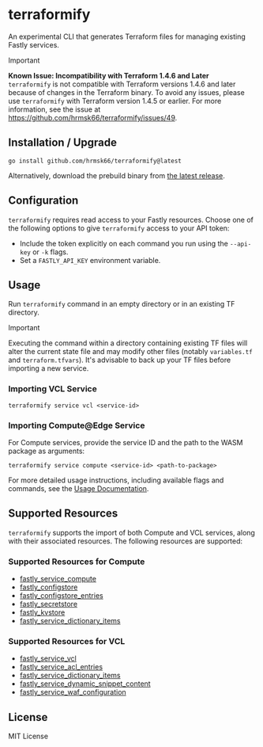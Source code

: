 # terraformify

An experimental CLI that generates Terraform files for managing existing Fastly services.

> [!IMPORTANT]
> **Known Issue: Incompatibility with Terraform 1.4.6 and Later**<br>
> `terraformify` is not compatible with Terraform versions 1.4.6 and later because of changes in the Terraform binary. To avoid any issues, please use `terraformify` with Terraform version 1.4.5 or earlier. For more information, see the issue at https://github.com/hrmsk66/terraformify/issues/49.

## Installation / Upgrade

```
go install github.com/hrmsk66/terraformify@latest
```

Alternatively, download the prebuild binary from [the latest release](https://github.com/hrmsk66/terraformify/releases/latest).

## Configuration

`terraformify` requires read access to your Fastly resources. Choose one of the following options to give `terraformify` access to your API token:

- Include the token explicitly on each command you run using the `--api-key` or `-k` flags.
- Set a `FASTLY_API_KEY` environment variable.

## Usage

Run `terraformify` command in an empty directory or in an existing TF directory.

> [!IMPORTANT]
> Executing the command within a directory containing existing TF files will alter the current state file and may modify other files (notably `variables.tf` and `terraform.tfvars`). It's advisable to back up your TF files before importing a new service.

### Importing VCL Service

```
terraformify service vcl <service-id>
```

### Importing Compute@Edge Service

For Compute services, provide the service ID and the path to the WASM package as arguments:

```
terraformify service compute <service-id> <path-to-package>
```

For more detailed usage instructions, including available flags and commands, see the [Usage Documentation](docs/USAGE.md).

## Supported Resources

`terraformify` supports the import of both Compute and VCL services, along with their associated resources. The following resources are supported:

### Supported Resources for Compute

- [fastly_service_compute](https://registry.terraform.io/providers/fastly/fastly/latest/docs/resources/service_compute)
- [fastly_configstore](https://registry.terraform.io/providers/fastly/fastly/latest/docs/resources/configstore)
- [fastly_configstore_entries](https://registry.terraform.io/providers/fastly/fastly/latest/docs/resources/configstore_entries)
- [fastly_secretstore](https://registry.terraform.io/providers/fastly/fastly/latest/docs/resources/secretstore)
- [fastly_kvstore](https://registry.terraform.io/providers/fastly/fastly/latest/docs/resources/kvstore)
- [fastly_service_dictionary_items](https://registry.terraform.io/providers/fastly/fastly/latest/docs/resources/service_dictionary_items)

### Supported Resources for VCL

- [fastly_service_vcl](https://registry.terraform.io/providers/fastly/fastly/latest/docs/resources/service_vcl)
- [fastly_service_acl_entries](https://registry.terraform.io/providers/fastly/fastly/latest/docs/resources/service_acl_entries)
- [fastly_service_dictionary_items](https://registry.terraform.io/providers/fastly/fastly/latest/docs/resources/service_dictionary_items)
- [fastly_service_dynamic_snippet_content](https://registry.terraform.io/providers/fastly/fastly/latest/docs/resources/service_dynamic_snippet_content)
- [fastly_service_waf_configuration](https://registry.terraform.io/providers/fastly/fastly/latest/docs/resources/service_waf_configuration)

## License

MIT License
